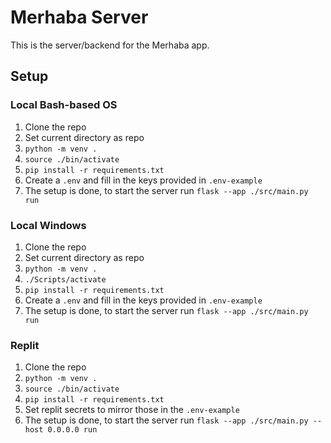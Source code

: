 # Merhaba Server

This is the server/backend for the Merhaba app.

## Setup

### Local Bash-based OS

1. Clone the repo
2. Set current directory as repo
3. `python -m venv .`
4. `source ./bin/activate`
5. `pip install -r requirements.txt`
6. Create a `.env` and fill in the keys provided in `.env-example`
7. The setup is done, to start the server run `flask --app ./src/main.py run`

### Local Windows

1. Clone the repo
2. Set current directory as repo
3. `python -m venv .`
4. `./Scripts/activate`
5. `pip install -r requirements.txt`
6. Create a `.env` and fill in the keys provided in `.env-example`
7. The setup is done, to start the server run `flask --app ./src/main.py run`

### Replit

1. Clone the repo
2. `python -m venv .`
3. `source ./bin/activate`
4. `pip install -r requirements.txt`
5. Set replit secrets to mirror those in the `.env-example`
6. The setup is done, to start the server run `flask --app ./src/main.py --host 0.0.0.0 run`

